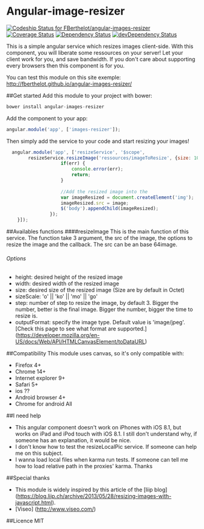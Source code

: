 Angular-image-resizer
=====================
[ ![Codeship Status for FBerthelot/angular-images-resizer](https://www.codeship.io/projects/3846cd60-4732-0132-6b8e-12291817bdc0/status)](https://www.codeship.io/projects/45512)
[![Coverage Status](https://img.shields.io/coveralls/FBerthelot/angular-images-resizer.svg)](https://coveralls.io/r/FBerthelot/angular-images-resizer)
[![Dependency Status](https://david-dm.org/bower/bower.svg)](https://david-dm.org/bower/bower)
[![devDependency Status](https://david-dm.org/FBerthelot/angular-images-resizer/dev-status.svg)](https://david-dm.org/FBerthelot/angular-images-resizer#info=devDependencies)

This is a simple angular service which resizes images client-side. With this component, you will liberate some ressources on your server! Let your client work for you, and save bandwidth. If you don't care about supporting every browsers then this component is for you.

You can test this module on this site exemple: http://fberthelot.github.io/angular-images-resizer/

##Get started
Add this module to your project with bower:
```javascript 
bower install angular-images-resizer
```

Add the component to your app:
```javascript
angular.module('app', ['images-resizer']); 
```

Then simply add the service to your code and start resizing your images!
```javascript 
  angular.module('app', ['resizeService', '$scope',
        resizeService.resizeImage('ressources/imageToResize', {size: 100, sizeScale: 'ko', otherOptions: ''}, function(err, image){
                    if(err) {
                        console.error(err);
                        return;
                    }
                    
                    //Add the resized image into the 
                    var imageResized = document.createElement('img');
                    imageResized.src = image;
                    $('body').appendChild(imageResized);
                });
    }]);
```
##Availables functions
####resizeImage
This is the main function of this service. The function take 3 argument, the src of the image, the options to resize the image and the callback.
The src can be an base 64image.
###### Options
* height: desired height of the resized image
* width: desired width of the resized image
* size: desired size of the resized image (Size are by default in Octet)
* sizeScale: 'o' || 'ko' || 'mo' || 'go'
* step: number of step to resize the image, by default 3. Bigger the number, better is the final image. Bigger the number, bigger the time to resize is.
* outputFormat: specify the image type. Default value is 'image/jpeg'. [Check this page to see what format are supported.] (https://developer.mozilla.org/en-US/docs/Web/API/HTMLCanvasElement/toDataURL)


##Compatibility
This module uses canvas, so it's only compatible with:
* Firefox 4+
* Chrome 14+
* Internet explorer 9+
* Safari 5+
* ios ??
* Android browser 4+
* Chrome for android All

##I need help
* This angular component doesn't work on iPhones with iOS 8.1, but works on iPad and iPod touch with iOS 8.1. I still don't understand why, if someone has an explanation, it would be nice.
* I don't know how to test the resizeLocalPic service. If someone can help me on this subject.
* I wanna load local files when karma run tests. If someone can tell me how to load relative path in the proxies' karma.
Thanks

##Special thanks
* This module is widely inspired by this article of the [liip blog] (https://blog.liip.ch/archive/2013/05/28/resizing-images-with-javascript.html).
* [Viseo] (http://www.viseo.com/)

##Licence
MIT
